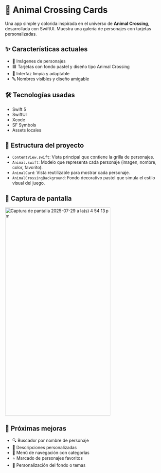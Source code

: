 # 🐾 Animal Crossing Cards

Una app simple y colorida inspirada en el universo de **Animal Crossing**, desarrollada con SwiftUI. Muestra una galería de personajes con tarjetas personalizadas.

## ✨ Características actuales

- 📸 Imágenes de personajes
- 🟦 Tarjetas con fondo pastel y diseño tipo Animal Crossing
- 🌟 Interfaz limpia y adaptable
- 🔤 Nombres visibles y diseño amigable

## 🛠️ Tecnologías usadas

- Swift 5
- SwiftUI
- Xcode
- SF Symbols
- Assets locales

## 🧩 Estructura del proyecto

- `ContentView.swift`: Vista principal que contiene la grilla de personajes.
- `Animal.swift`: Modelo que representa cada personaje (imagen, nombre, color, favorito).
- `AnimalCard`: Vista reutilizable para mostrar cada personaje.
- `AnimalCrossingBackground`: Fondo decorativo pastel que simula el estilo visual del juego.

## 📱 Captura de pantalla

<img width="346" height="681" alt="Captura de pantalla 2025-07-29 a la(s) 4 54 13 p m" src="https://github.com/user-attachments/assets/77d4c70f-3ac0-499d-8a2f-3444f635c139" />


## 🚧 Próximas mejoras

- 🔍 Buscador por nombre de personaje
- 📝 Descripciones personalizadas
- 📂 Menú de navegación con categorías
- ⭐ Marcado de personajes favoritos
- 🎨 Personalización del fondo o temas


